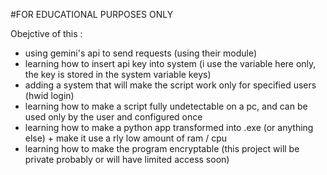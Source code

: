 #FOR EDUCATIONAL PURPOSES ONLY

Obejctive of this :
- using gemini's api to send requests (using their module)
- learning how to insert api key into system (i use the variable here only, the key is stored in the system variable keys)
- adding a system that will make the script work only for specified users (hwid login)
- learning how to make a script fully undetectable on a pc, and can be used only by the user and configured once
- learning how to make a python app transformed into .exe (or anything else) + make it use a rly low amount of ram / cpu
- learning how to make the program encryptable (this project will be private probably or will have limited access soon)
